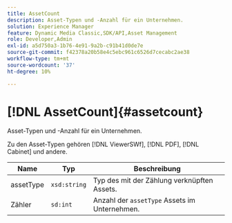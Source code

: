 ```yaml
---
title: AssetCount
description: Asset-Typen und -Anzahl für ein Unternehmen.
solution: Experience Manager
feature: Dynamic Media Classic,SDK/API,Asset Management
role: Developer,Admin
exl-id: a5d750a3-1b76-4e91-9a2b-c91b41d0de7e
source-git-commit: f42378a20b58e4c5ebc961c6526d7cecabc2ae38
workflow-type: tm+mt
source-wordcount: '37'
ht-degree: 10%

---
```


# [!DNL AssetCount]{#assetcount}

Asset-Typen und -Anzahl für ein Unternehmen.

Zu den Asset-Typen gehören [!DNL ViewerSWf], [!DNL PDF], [!DNL Cabinet] und andere.

| Name | Typ | Beschreibung |
|---|---|---|
| assetType | `xsd:string` | Typ des mit der Zählung verknüpften Assets. |
| Zähler | `sd:int` | Anzahl der `assetType` Assets im Unternehmen. |

